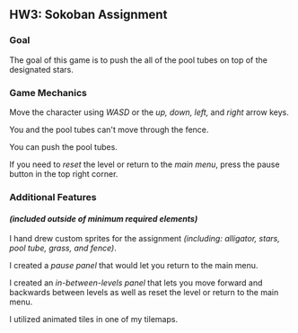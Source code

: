 ## HW3: Sokoban Assignment

### Goal

The goal of this game is to push the all of the pool tubes on top of the designated stars.

### Game Mechanics
Move the character using *WASD* or the *up, down, left,* and *right* arrow keys.

You and the pool tubes can't move through the fence.

You can push the pool tubes.

If you need to *reset* the level or return to the *main menu*, press the pause button in the top right corner.

### Additional Features 
#### *(included outside of minimum required elements)*

I hand drew custom sprites for the assignment *(including: alligator, stars, pool tube, grass, and fence)*.

I created a *pause panel* that would let you return to the main menu.

I created an *in-between-levels panel* that lets you move forward and backwards between levels as well as reset the level or return to the main menu. 

I utilized animated tiles in one of my tilemaps.
